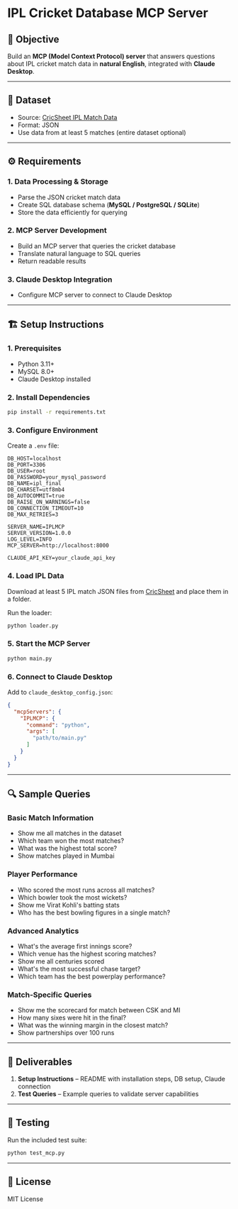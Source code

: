 # IPL Cricket Database MCP Server

## 📌 Objective
Build an **MCP (Model Context Protocol) server** that answers questions about IPL cricket match data in **natural English**, integrated with **Claude Desktop**.

---

## 📂 Dataset
- Source: [CricSheet IPL Match Data](https://cricsheet.org/matches/)
- Format: JSON
- Use data from at least 5 matches (entire dataset optional)

---

## ⚙️ Requirements

### **1. Data Processing & Storage**
- Parse the JSON cricket match data
- Create SQL database schema (**MySQL / PostgreSQL / SQLite**)
- Store the data efficiently for querying

### **2. MCP Server Development**
- Build an MCP server that queries the cricket database
- Translate natural language to SQL queries
- Return readable results

### **3. Claude Desktop Integration**
- Configure MCP server to connect to Claude Desktop

---

## 🏗 Setup Instructions

### **1. Prerequisites**
- Python 3.11+
- MySQL 8.0+
- Claude Desktop installed

### **2. Install Dependencies**
```bash
pip install -r requirements.txt
```

### **3. Configure Environment**
Create a `.env` file:
```env
DB_HOST=localhost
DB_PORT=3306
DB_USER=root
DB_PASSWORD=your_mysql_password
DB_NAME=ipl_final
DB_CHARSET=utf8mb4
DB_AUTOCOMMIT=true
DB_RAISE_ON_WARNINGS=false
DB_CONNECTION_TIMEOUT=10
DB_MAX_RETRIES=3

SERVER_NAME=IPLMCP
SERVER_VERSION=1.0.0
LOG_LEVEL=INFO
MCP_SERVER=http://localhost:8000

CLAUDE_API_KEY=your_claude_api_key
```

### **4. Load IPL Data**
Download at least 5 IPL match JSON files from [CricSheet](https://cricsheet.org/matches/) and place them in a folder.

Run the loader:
```bash
python loader.py
```

### **5. Start the MCP Server**
```bash
python main.py
```

### **6. Connect to Claude Desktop**
Add to `claude_desktop_config.json`:
```json
{
  "mcpServers": {
    "IPLMCP": {
      "command": "python",
      "args": [
        "path/to/main.py"
      ]
    }
  }
}
```

---

## 🔍 Sample Queries

### **Basic Match Information**
- Show me all matches in the dataset
- Which team won the most matches?
- What was the highest total score?
- Show matches played in Mumbai

### **Player Performance**
- Who scored the most runs across all matches?
- Which bowler took the most wickets?
- Show me Virat Kohli's batting stats
- Who has the best bowling figures in a single match?

### **Advanced Analytics**
- What's the average first innings score?
- Which venue has the highest scoring matches?
- Show me all centuries scored
- What's the most successful chase target?
- Which team has the best powerplay performance?

### **Match-Specific Queries**
- Show me the scorecard for match between CSK and MI
- How many sixes were hit in the final?
- What was the winning margin in the closest match?
- Show partnerships over 100 runs

---

## 📜 Deliverables
1. **Setup Instructions** – README with installation steps, DB setup, Claude connection
2. **Test Queries** – Example queries to validate server capabilities

---

## 🧪 Testing
Run the included test suite:
```bash
python test_mcp.py
```

---

## 📄 License
MIT License
